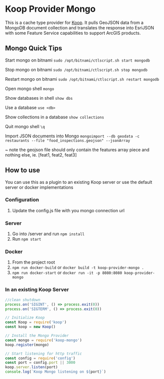 # Koop Provider Mongo

This is a cache type provider for [Koop](https://koopjs.github.io). It pulls GeoJSON data from a MongoDB document collection and translates the response into EsriJSON with some Feature Service capabilities to support ArcGIS products.

## Mongo Quick Tips

Start mongo on bitnami ``` sudo /opt/bitnami/ctlscript.sh start mongodb ```

Stop mongo on bitnami ``` sudo /opt/bitnami/ctlscript.sh stop mongodb ```

Restart mongo on bitnami ``` sudo /opt/bitnami/ctlscript.sh restart mongodb ```

Open mongo shell ``` mongo ```

Show databases in shell ``` show dbs ```

Use a database ``` use <db> ```

Show collections in a database ``` show collections ```

Quit mongo shell ``` \q ```

Import JSON documents into Mongo ``` mongoimport --db geodata -c restaurants --file "food_inspections.geojson" --jsonArray ```

~ note the geojson file should only contain the features array piece and nothing else, ie. [feat1, feat2, feat3]

## How to use

You can use this as a plugin to an existing Koop server or use the default server or docker implementations

### Configuration

1. Update the config.js file with you mongo connection url

### Server
1. Go into /server and run `npm install`
2. Run `npm start`

### Docker
1. From the project root
1. `npm run docker-build` or `docker build -t koop-provider-mongo .`
1. `npm run docker-start` or `docker run -it -p 8080:8080 koop-provider-mongo`

### In an existing Koop Server
```js
//clean shutdown
process.on('SIGINT', () => process.exit(0))
process.on('SIGTERM', () => process.exit(0))

// Initialize Koop
const Koop = require('koop')
const koop = new Koop()

// Install the Mongo Provider
const mongo = require('koop-mongo')
koop.register(mongo)

// Start listening for http traffic
const config = require('config')
const port = config.port || 3000
koop.server.listen(port)
console.log(`Koop Mongo listening on ${port}`)
```
